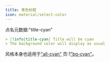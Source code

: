 ```yaml
---
title: 青色标题
icon: material/select-color
---
```


点名元数据:"title-cyan"

```md
> [!info|title-cyan] Title will be cyan
> The background color will display as usual
```

风格本身也适用于["all-cyan"](../combined-styling/page-5.md)
页:1["bg-cyan"](../bg-styling/page-5.md)。


